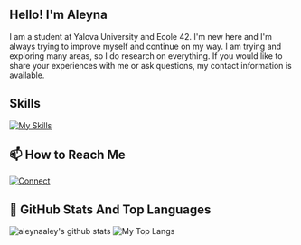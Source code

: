 ## Hello! I'm Aleyna 
I am a student at Yalova University and Ecole 42. I'm new here and I'm always trying to improve myself and continue on my way. I am trying and exploring many areas, so I do research on everything. If you would like to share your experiences with me or ask questions, my contact information is available.
## Skills
[![My Skills](https://skillicons.dev/icons?i=c,py,linux,git,flutter,dart,sql)](https://skillicons.dev)
## 📫 How to Reach Me 
[![Connect](https://skillicons.dev/icons?i=linkedin)](https://www.linkedin.com/in/aleynaaley)

## 📌 GitHub Stats And Top Languages

<p float="center">
  <img  src="https://github-readme-stats.vercel.app/api?username=aleynaaley&show_icons=true&count_private=true&hide=contribs,issues" alt="aleynaaley's github stats" />
  <img  src="https://github-readme-stats.vercel.app/api/top-langs/?username=aleynaaley&layout=compact&hide=html,css" alt="My Top Langs" />
</p>


